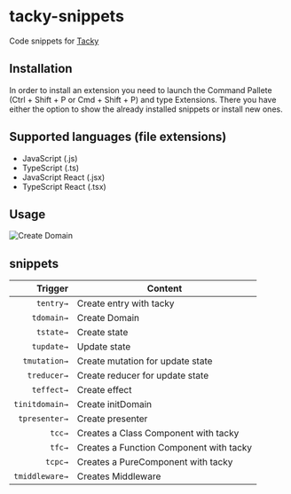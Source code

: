 # tacky-snippets

Code snippets for [Tacky](https://github.com/kujiale/tacky)

## Installation

In order to install an extension you need to launch the Command Pallete (Ctrl + Shift + P or Cmd + Shift + P) and type Extensions. There you have either the option to show the already installed snippets or install new ones.

## Supported languages (file extensions)
- JavaScript (.js)
- TypeScript (.ts)
- JavaScript React (.jsx)
- TypeScript React (.tsx)

## Usage
![Create Domain](https://github.com/kujiale/tacky/raw/master/plugins/tacky-snippets/images/tdomain.gif)

## snippets
| Trigger        | Content                                    |
|---------------:|--------------------------------------------|
| `tentry→`      | Create entry with tacky                    |
| `tdomain→`     | Create Domain                              |
| `tstate→`      | Create state                               |
| `tupdate→`     | Update state                               |
| `tmutation→`   | Create mutation for update state           |
| `treducer→`    | Create reducer for update state            |
| `teffect→`     | Create effect                              |
| `tinitdomain→` | Create initDomain                          |
| `tpresenter→`  | Create presenter                           |
| `tcc→`         | Creates a Class Component with tacky       |
| `tfc→`         | Creates a Function Component with tacky    |
| `tcpc→`        | Creates a PureComponent with tacky         |
| `tmiddleware→` | Creates Middleware                         |
